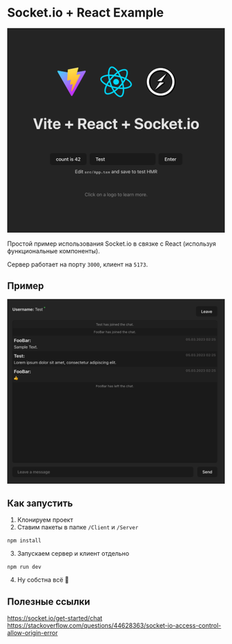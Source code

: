 # Socket.io + React Example

![](./images/01.png)

Простой пример использования Socket.io в связке с React (используя функциональные компоненты).

Сервер работает на порту `3000`, клиент на `5173`.

## Пример
![](./images/02.png)

## Как запустить

1. Клонируем проект
2. Ставим пакеты в папке `/Client` и `/Server`
```
npm install
```
3. Запускаем сервер и клиент отдельно
```
npm run dev
```
4. Ну собстна всё 🗿


## Полезные ссылки
https://socket.io/get-started/chat
https://stackoverflow.com/questions/44628363/socket-io-access-control-allow-origin-error